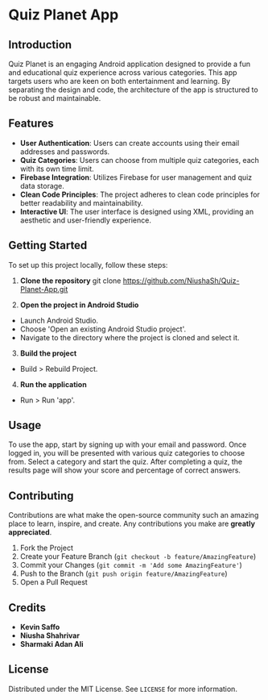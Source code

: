 # Quiz Planet App

## Introduction
Quiz Planet is an engaging Android application designed to provide a fun and educational quiz experience across various categories. This app targets users who are keen on both entertainment and learning. By separating the design and code, the architecture of the app is structured to be robust and maintainable.

## Features
- **User Authentication**: Users can create accounts using their email addresses and passwords.
- **Quiz Categories**: Users can choose from multiple quiz categories, each with its own time limit.
- **Firebase Integration**: Utilizes Firebase for user management and quiz data storage.
- **Clean Code Principles**: The project adheres to clean code principles for better readability and maintainability.
- **Interactive UI**: The user interface is designed using XML, providing an aesthetic and user-friendly experience.

## Getting Started
To set up this project locally, follow these steps:

1. **Clone the repository**
git clone https://github.com/NiushaSh/Quiz-Planet-App.git

3. **Open the project in Android Studio**
- Launch Android Studio.
- Choose 'Open an existing Android Studio project'.
- Navigate to the directory where the project is cloned and select it.

3. **Build the project**
- Build > Rebuild Project.

4. **Run the application**
- Run > Run 'app'.

## Usage
To use the app, start by signing up with your email and password. Once logged in, you will be presented with various quiz categories to choose from. Select a category and start the quiz. After completing a quiz, the results page will show your score and percentage of correct answers.

## Contributing
Contributions are what make the open-source community such an amazing place to learn, inspire, and create. Any contributions you make are **greatly appreciated**.

1. Fork the Project
2. Create your Feature Branch (`git checkout -b feature/AmazingFeature`)
3. Commit your Changes (`git commit -m 'Add some AmazingFeature'`)
4. Push to the Branch (`git push origin feature/AmazingFeature`)
5. Open a Pull Request

## Credits
- **Kevin Saffo**
- **Niusha Shahrivar**
- **Sharmaki Adan Ali**

## License
Distributed under the MIT License. See `LICENSE` for more information.
